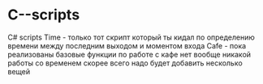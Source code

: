 # C--scripts
C# scripts
Time - только тот скрипт который ты кидал по определению времени между последним выходом и моментом входа
Cafe - пока реализованы базовые функции по работе с кафе нет вообще никакой работы со временем скорее всего надо будет добавить несколько вещей

